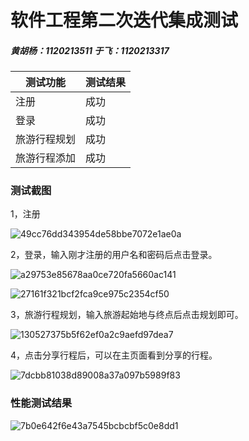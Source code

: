 # 软件工程第二次迭代集成测试

##### 黄胡杨：1120213511  于飞：1120213317

| 测试功能     | 测试结果 |
| ------------ | -------- |
| 注册         | 成功     |
| 登录         | 成功     |
| 旅游行程规划 | 成功     |
| 旅游行程添加 | 成功     |

### 测试截图

1，注册

![49cc76dd343954de58bbe7072e1ae0a](uploads/0b891a35beaa018090e04e1a1bf9912d/49cc76dd343954de58bbe7072e1ae0a.png)

2，登录，输入刚才注册的用户名和密码后点击登录。

![a29753e85678aa0ce720fa5660ac141](uploads/e17b24e5909818585fb944fd7bd05fa7/a29753e85678aa0ce720fa5660ac141.png)

![27161f321bcf2fca9ce975c2354cf50](uploads/8b9849bb6a732989aa41b10efc885a84/27161f321bcf2fca9ce975c2354cf50.png)

3，旅游行程规划，输入旅游起始地与终点后点击规划即可。

![130527375b5f62ef0a2c9aefd97dea7](uploads/e8327d47e17b53ac885c622328d8e6f4/130527375b5f62ef0a2c9aefd97dea7.png)

4，点击分享行程后，可以在主页面看到分享的行程。

![7dcbb81038d89008a37a097b5989f83](uploads/a7ac4da94caf294a053e352f9caaa621/7dcbb81038d89008a37a097b5989f83.png)

### 性能测试结果

![7b0e642f6e43a7545bcbcbf5c0e8dd1](uploads/85b59b80bfd6a145ae7b3cd85d4d9631/7b0e642f6e43a7545bcbcbf5c0e8dd1.png)

